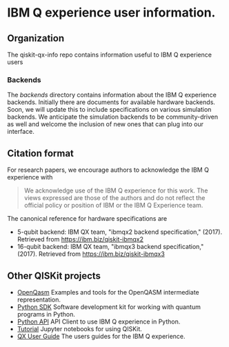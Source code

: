 # IBM Q experience user information.

## Organization

The qiskit-qx-info repo contains information useful to IBM Q experience users

### Backends
The *backends* directory contains information about the IBM Q experience backends. Initially there are documents for available hardware backends. Soon, we will update this to include specifications on various simulation backends. We anticipate the simulation backends to be community-driven as well and welcome the inclusion of new ones that can plug into our interface.

## Citation format

For research papers, we encourage authors to acknowledge the IBM Q experience with  

  >We acknowledge use of the IBM Q experience for this work. The views expressed are those of the authors and do not reflect the official policy or position of IBM or the IBM Q Experience team.

The canonical reference for hardware specifications are

* 5-qubit backend: IBM QX team, "ibmqx2 backend specification," (2017). Retrieved from https://ibm.biz/qiskit-ibmqx2
* 16-qubit backend: IBM QX team, "ibmqx3 backend specification," (2017). Retrieved from https://ibm.biz/qiskit-ibmqx3

## Other QISKit projects

* [OpenQasm](https://github.com/QISKit/qiskit-openqasm) Examples and tools for the OpenQASM intermediate representation.
* [Python SDK](https://github.com/QISKit/qiskit-sdk-py) Software development kit for working with quantum programs in Python.
* [Python API](https://github.com/QISKit/qiskit-api-py) API Client to use IBM Q experience in Python.
* [Tutorial](https://github.com/QISKit/qiskit-tutorial) Jupyter notebooks for using QISKit. 
* [QX User Guide](https://github.com/QISKit/qiskit-qx-user-guides) The users guides for the IBM Q experience.
